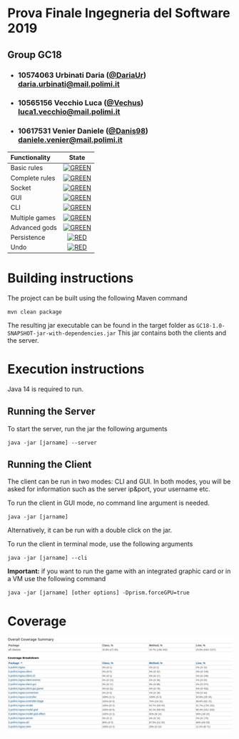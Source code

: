# Prova Finale Ingegneria del Software 2019
## Group GC18

- ###   10574063    Urbinati Daria ([@DariaUr](https://github.com/DariaUr))<br>daria.urbinati@mail.polimi.it
- ###   10565156    Vecchio Luca ([@Vechus](https://github.com/Vechus))<br>luca1.vecchio@mail.polimi.it
- ###   10617531    Venier Daniele ([@Danis98](https://github.com/Danis98))<br>daniele.venier@mail.polimi.it

| Functionality | State |
|:-----------------------|:------------------------------------:|
| Basic rules | [![GREEN](https://placehold.it/15/44bb44/44bb44)](#) |
| Complete rules | [![GREEN](https://placehold.it/15/44bb44/44bb44)](#) |
| Socket | [![GREEN](https://placehold.it/15/44bb44/44bb44)](#) |
| GUI | [![GREEN](https://placehold.it/15/44bb44/44bb44)](#) |
| CLI | [![GREEN](https://placehold.it/15/44bb44/44bb44)](#) |
| Multiple games | [![GREEN](https://placehold.it/15/44bb44/44bb44)](#) |
| Advanced gods | [![GREEN](https://placehold.it/15/44bb44/44bb44)](#) |
| Persistence | [![RED](https://placehold.it/15/f03c15/f03c15)](#) |
| Undo | [![RED](https://placehold.it/15/f03c15/f03c15)](#) |


<!--
[![RED](https://placehold.it/15/f03c15/f03c15)](#)
[![YELLOW](https://placehold.it/15/ffdd00/ffdd00)](#)
[![GREEN](https://placehold.it/15/44bb44/44bb44)](#)
-->

# Building instructions
The project can be built using the following Maven command
```
mvn clean package
```
The resulting jar executable can be found in the target folder as `GC18-1.0-SNAPSHOT-jar-with-dependencies.jar`
This jar contains both the clients and the server.

# Execution instructions
Java 14 is required to run.

## Running the Server
To start the server, run the jar the following arguments
```
java -jar [jarname] --server
```

## Running the Client
The client can be run in two modes: CLI and GUI.
In both modes, you will be asked for information such as the server ip&port, your username etc.

To run the client in GUI mode, no command line argument is needed.
```
java -jar [jarname]
```
Alternatively, it can be run with a double click on the jar.

To run the client in terminal mode, use the following arguments
```
java -jar [jarname] --cli
```

**Important:** if you want to run the game with an integrated graphic card or in a VM use the following command
```
java -jar [jarname] [other options] -Dprism.forceGPU=true
```


# Coverage

![Coverage report](https://github.com/Vechus/ing-sw-2020-Vecchio-Urbinati-Venier/blob/master/coverage_report.jpg?raw=true)
